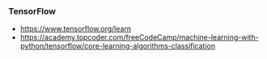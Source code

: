 ### TensorFlow

- https://www.tensorflow.org/learn
- https://academy.topcoder.com/freeCodeCamp/machine-learning-with-python/tensorflow/core-learning-algorithms-classification
